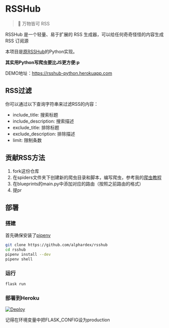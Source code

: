 # RSSHub

> 🍰 万物皆可 RSS

RSSHub 是一个轻量、易于扩展的 RSS 生成器，可以给任何奇奇怪怪的内容生成 RSS 订阅源

本项目是[原RSSHub](https://github.com/DIYgod/RSSHub)的Python实现。

**其实用Python写爬虫要比JS更方便:p**

DEMO地址：https://rsshub-python.herokuapp.com

## RSS过滤

你可以通过以下查询字符串来过滤RSS的内容：

- include_title: 搜索标题
- include_description: 搜索描述
- exclude_title: 排除标题
- exclude_description: 排除描述
- limit: 限制条数

## 贡献RSS方法

1. fork这份仓库
2. 在spiders文件夹下创建新的爬虫目录和脚本，编写爬虫，参考我的[爬虫教程](https://alphardex.github.io/2018/12/15/%E7%BD%91%E7%BB%9C%E7%88%AC%E8%99%AB%E7%B2%BE%E8%A6%81/)
3. 在blueprints的main.py中添加对应的路由（按照之前路由的格式）
4. 提pr

## 部署

### 搭建

首先确保安装了[pipenv](https://github.com/pypa/pipenv)

``` bash
git clone https://github.com/alphardex/rsshub
cd rsshub
pipenv install --dev
pipenv shell
```

### 运行

``` bash
flask run
```

### 部署到Heroku

[![Deploy](https://www.herokucdn.com/deploy/button.svg)](https://heroku.com/deploy?template=https://github.com/alphardex/rsshub)

记得在环境变量中把FLASK_CONFIG设为production
